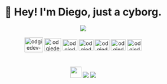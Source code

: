 <div align=center>
  <h1> 🖖 Hey! I'm Diego, just a cyborg. </h1>
  <img src="https://thumbs.gfycat.com/GranularCrazyBorderterrier-size_restricted.gif" />
</div>
<br>

<div align="center">
  <img align="center" alt="odgiedev-PHP" height="40" width="50" src="https://cdn.jsdelivr.net/gh/devicons/devicon/icons/php/php-plain.svg">
  <img align="center" alt="odgiedev-NodeJs" height="35" width="45" src="https://cdn.jsdelivr.net/gh/devicons/devicon/icons/nodejs/nodejs-original.svg">
  <img align="center" alt="odgiedev-TypeScript" height="30" width="40" src="https://cdn.jsdelivr.net/gh/devicons/devicon/icons/typescript/typescript-plain.svg">
  <img align="center" alt="odgiedev-React" height="30" width="40" src="https://cdn.jsdelivr.net/gh/devicons/devicon/icons/react/react-original.svg">
  <img align="center" alt="odgiedev-TailwindCSS" height="30" width="40" src="https://cdn.jsdelivr.net/gh/devicons/devicon/icons/tailwindcss/tailwindcss-plain.svg">
  <img align="center" alt="odgiedev-MySQL" height="30" width="40" src="https://cdn.jsdelivr.net/gh/devicons/devicon/icons/mysql/mysql-original.svg">
  <img align="center" alt="odgiedev-MongoDB" height="30" width="40" src="https://cdn.jsdelivr.net/gh/devicons/devicon/icons/mongodb/mongodb-original.svg">
</div>

#

<div align=center>
  <a href="https://www.odgiedev.tech/"><img src="https://img.shields.io/badge/%40-WEBSITE-blue?style=for-the-badge" height="30"></a>
  <a href = "mailto:dev.diegof@gmail.com"><img src="https://img.shields.io/badge/-Gmail-%23333?style=for-the-badge&logo=gmail&logoColor=white"></a>
  <a href="https://www.linkedin.com/in/dev-diego-fernandes"><img src="https://img.shields.io/badge/-LinkedIn-%230077B5?style=for-the-badge&logo=linkedin&logoColor=white"></a>
</div>
